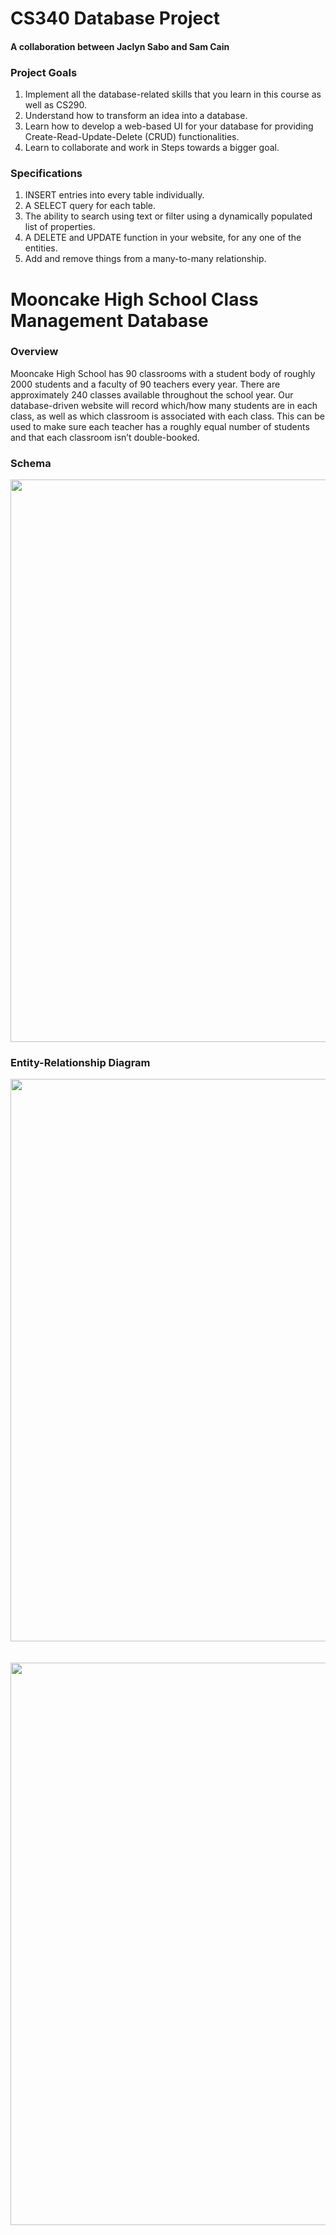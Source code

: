 # CS340 Database Project
#### A collaboration between Jaclyn Sabo and Sam Cain
### Project Goals
1. Implement all the database-related skills that you learn in this course as well as CS290.
2. Understand how to transform an idea into a database.
3. Learn how to develop a web-based UI for your database for providing Create-Read-Update-Delete (CRUD) functionalities.
4. Learn to collaborate and work in Steps towards a bigger goal.
 

### Specifications
1. INSERT entries into every table individually.
2. A SELECT query for each table. 
3. The ability to search using text or filter using a dynamically populated list of properties.
4. A DELETE and UPDATE function in your website, for any one of the entities. 
5. Add and remove things from a many-to-many relationship.


# Mooncake High School Class Management Database
### Overview
Mooncake High School has 90 classrooms with a student body of roughly 2000 students and a faculty of 90 teachers every year. There are approximately 240 classes available throughout the school year. Our database-driven website will record which/how many students are in each class, as well as which classroom is associated with each class. This can be used to make sure each teacher has a roughly equal number of students and that each classroom isn’t double-booked.


### Schema

<img src="https://user-images.githubusercontent.com/71741490/158630213-1678073d-9e9d-484c-aad1-35b59f715039.png" width="900"/> 


### Entity-Relationship Diagram
<img src="https://user-images.githubusercontent.com/71741490/158630386-3d926f46-c63b-4a3c-87e8-e6c0ea8755ee.png" width="900"/> 

<br>
<br>
</br>

<img src="https://user-images.githubusercontent.com/71741490/158669060-b143b5b5-fdfc-4396-ac34-098e9d874e8c.png" width="900"/> 
